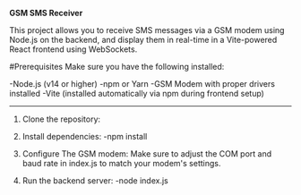 **GSM SMS Receiver**

This project allows you to receive SMS messages via a GSM modem using Node.js on the backend, and display them in real-time in a Vite-powered React frontend using WebSockets.

#Prerequisites
Make sure you have the following installed:

-Node.js (v14 or higher)
-npm or Yarn
-GSM Modem with proper drivers installed
-Vite (installed automatically via npm during frontend setup)

---------------------------------------------------------------------

1. Clone the repository:
2. Install dependencies:
-npm install

3. Configure The GSM modem:
Make sure to adjust the COM port and baud rate in index.js to match your modem's settings.

5. Run the backend server:
-node index.js
